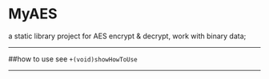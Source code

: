 MyAES
=================

a static library project for AES encrypt & decrypt, work with binary data;


----

##how to use
see `+(void)showHowToUse`

----

